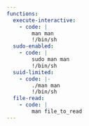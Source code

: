 ```yaml
---
functions:
  execute-interactive:
    - code: |
        man man
        !/bin/sh
  sudo-enabled:
    - code: |
        sudo man man
        !/bin/sh
  suid-limited:
    - code: |-
        ./man man
        !/bin/sh
  file-read: 
    - code: |
        man file_to_read
---
```

